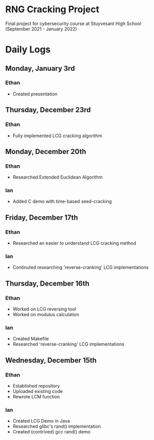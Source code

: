 # RNG Cracking Project

Final project for cybersecurity course at Stuyvesant High School (September 2021 - January 2022)

# Daily Logs
## Monday, January 3rd
### Ethan
+ Created presentation

## Thursday, December 23rd
### Ethan
+ Fully implemented LCG cracking algorithm

## Monday, December 20th
### Ethan
+ Researched Extended Euclidean Algorithm
### Ian
+ Added C demo with time-based seed-cracking

## Friday, December 17th
### Ethan
+ Researched an easier to understand LCG cracking method
### Ian
+ Continuted researching 'reverse-cranking' LCG implementations

## Thursday, December 16th
### Ethan
+ Worked on LCG reversing tool
+ Worked on modulus calculation

### Ian
+ Created Makefile
+ Researched 'reverse-cranking' LCG implementations

## Wednesday, December 15th
### Ethan
+ Established repository
+ Uploaded existing code
+ Rewrote LCM function

### Ian
+ Created LCG Demo in Java
+ Researched glibc's rand() implementation
+ Created (contrived) gcc rand() demo
